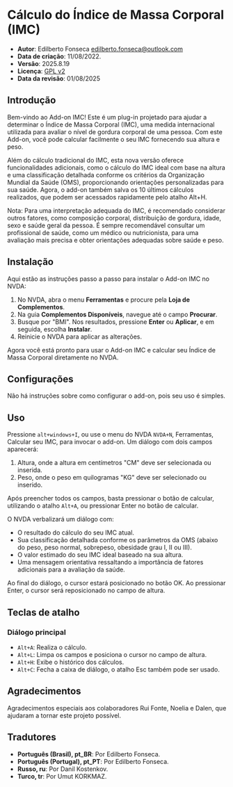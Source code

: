 # Cálculo do Índice de Massa Corporal (IMC)

* **Autor**: Edilberto Fonseca [edilberto.fonseca@outlook.com](mailto:edilberto.fonseca@outlook.com)
* **Data de criação**: 11/08/2022.
* **Versão**: 2025.8.19
* **Licença**: [GPL v2](https://www.gnu.org/licenses/gpl-2.0.html)
* **Data da revisão**: 01/08/2025

## Introdução

Bem-vindo ao Add-on IMC! Este é um plug-in projetado para ajudar a determinar o Índice de Massa Corporal (IMC), uma medida internacional utilizada para avaliar o nível de gordura corporal de uma pessoa. Com este Add-on, você pode calcular facilmente o seu IMC fornecendo sua altura e peso.

Além do cálculo tradicional do IMC, esta nova versão oferece funcionalidades adicionais, como o cálculo do IMC ideal com base na altura e uma classificação detalhada conforme os critérios da Organização Mundial da Saúde (OMS), proporcionando orientações personalizadas para sua saúde. Agora, o add-on também salva os 10 últimos cálculos realizados, que podem ser acessados rapidamente pelo atalho Alt+H.
 
Nota: Para uma interpretação adequada do IMC, é recomendado considerar outros fatores, como composição corporal, distribuição de gordura, idade, sexo e saúde geral da pessoa. É sempre recomendável consultar um profissional de saúde, como um médico ou nutricionista, para uma avaliação mais precisa e obter orientações adequadas sobre saúde e peso.

## Instalação

Aqui estão as instruções passo a passo para instalar o Add-on IMC no NVDA:

1. No NVDA, abra o menu **Ferramentas** e procure pela **Loja de Complementos**.
2. Na guia **Complementos Disponíveis**, navegue até o campo **Procurar**.
3. Busque por "BMI". Nos resultados, pressione **Enter** ou **Aplicar**, e em seguida, escolha **Instalar**.
4. Reinicie o NVDA para aplicar as alterações.

Agora você está pronto para usar o Add-on IMC e calcular seu Índice de Massa Corporal diretamente no NVDA.

## Configurações

Não há instruções sobre como configurar o add-on, pois seu uso é simples.

## Uso

Pressione `alt+windows+I`, ou use o menu do NVDA `NVDA+N`, Ferramentas, Calcular seu IMC, para invocar o add-on. Um diálogo com dois campos aparecerá:

1. Altura, onde a altura em centímetros "CM" deve ser selecionada ou inserida.
2. Peso, onde o peso em quilogramas "KG" deve ser selecionado ou inserido.

Após preencher todos os campos, basta pressionar o botão de calcular, utilizando o atalho `Alt+A`, ou pressionar Enter no botão de calcular.

O NVDA verbalizará um diálogo com:

* O resultado do cálculo do seu IMC atual.
* Sua classificação detalhada conforme os parâmetros da OMS (abaixo do peso, peso normal, sobrepeso, obesidade grau I, II ou III).
* O valor estimado do seu IMC ideal baseado na sua altura.
* Uma mensagem orientativa ressaltando a importância de fatores adicionais para a avaliação da saúde.

Ao final do diálogo, o cursor estará posicionado no botão OK. Ao pressionar Enter, o cursor será reposicionado no campo de altura.

## Teclas de atalho

### Diálogo principal

* `Alt+A`: Realiza o cálculo.
* `Alt+L`: Limpa os campos e posiciona o cursor no campo de altura.
* `Alt+H`: Exibe o histórico dos cálculos.
* `Alt+C`: Fecha a caixa de diálogo, o atalho Esc também pode ser usado.

## Agradecimentos

Agradecimentos especiais aos colaboradores Rui Fonte, Noelia e Dalen, que ajudaram a tornar este projeto possível.

## Tradutores

* **Português (Brasil), pt\_BR**: Por Edilberto Fonseca.
* **Português (Portugal), pt\_PT**: Por Edilberto Fonseca.
* **Russo, ru**: Por Danil Kostenkov.
* **Turco, tr**: Por Umut KORKMAZ.
